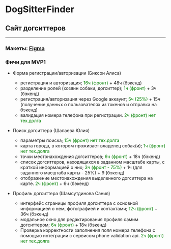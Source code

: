 # DogSitterFinder
## Сайт догситтеров
--------------------------
### Макеты: [Figma](https://www.figma.com/file/XxffsVfQXzZAovWFR1LKky/SberHubProject?type=design&node-id=0%3A1&mode=design&t=wKPq5bK26bBrxTas-1)
### Фичи для MVP1
* Форма регистрации/авторизации (Биксон Алиса)
  * регистрация и авторизация; <font color="green">16ч (фронт)</font> + 48ч (бэкенд)
  * разделение ролей (хозяин собаки, догситтер); <font color="#008000">1ч (фронт)</font> + 3ч (бэкенд)
  * регистрация/авторизация через Google аккаунт; <font color="green">5ч (25%)</font> + 15ч (получение данных о пользователях из токенов и отправка на бэкенд)
  * валидация номера телефона при регистрации. <font color="green">2ч (фронт) нет тех.долга</font>

* Поиск догситтера (Шапаева Юлия)
  * параметры поиска; <font color="green">15ч (фронт) нет тех.долга</font>
  * карта города, в котором проживает владелец собак(и); <font color="green">1ч (фронт) нет тех.долга</font>
  * точки местонахождения догситтеров; <font color="green">6ч (фронт)</font> + 18ч (бэкенд)
  * список догситтеров, находящихся в заданном масштабе карты, с краткой информацией о них; <font color="green">3ч (фронт - 75%)</font> + 1ч (для заданного масштаба карты - 25%) + 9 (бэкенд)
  * отображение местонахождения выделенного догситтера на карте. <font color="green">2ч (фронт)</font> + 6ч (бэкенд)
 
* Профиль догситтера (Шамсутдинова Сания)
  * интерфейс страницы профиля догситтера с основной информацией о нем, фотографией и контактами; <font color="green">12ч (фронт)</font> + 36ч (бэкенд)
  * модальное окно для редактирования профиля самим догситтером; <font color="green">6ч (фронт)</font> + 18ч (бэкенд)
  * Проверка корректности заполнения поля номера телефона с помощью интеграции с сервисом phone validation api. <font color="green">2ч (фронт) нет тех.долга</font>

  
